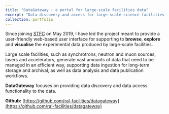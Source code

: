 ```yaml
---
title: "DataGateway - a portal for large-scale facilities data"
excerpt: "Data discovery and access for large-scale science facilities. "
collection: portfolio
---
```


Since joining [STFC](https://www.ukri.org/councils/stfc/) on May 2019, I have led the project meant to provide a user-friendly web-based user interface for supporting to **browse**, **explore** and **visualise** the experimental data produced by large-scale facilities.

Large scale facilities, such as synchrotrons, neutron and muon sources, lasers and accelerators, generate vast amounts of data that need to be managed in an efficient way, supporting data ingestion for long-term storage and archival, as well as data analysis and data publication workflows.

**DataGateway** focuses on providing data discovery and data access functionality to the data.

**Github:** [https://github.com/ral-facilities/datagateway](https://github.com/ral-facilities/datagateway)

